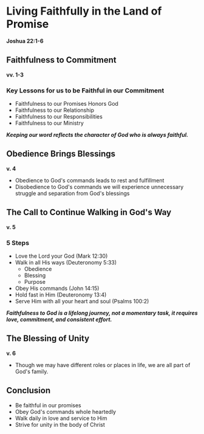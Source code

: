 # Living Faithfully in the Land of Promise
**Joshua 22:1-6**

## Faithfulness to Commitment
**vv. 1-3**
### Key Lessons for us to be Faithful in our Commitment
- Faithfulness to our Promises Honors God
- Faithfulness to our Relationship
- Faithfulness to our Responsibilities
- Faithfulness to our Ministry

***Keeping our word reflects the character of God who is always faithful.***

## Obedience Brings Blessings
**v. 4**
- Obedience to God's commands leads to rest and fulfillment
- Disobedience to God's commands we will experience unnecessary struggle and separation from God's blessings

## The Call to Continue Walking in God's Way
**v. 5**

### 5 Steps
- Love the Lord your God (Mark 12:30)
- Walk in all His ways (Deuteronomy 5:33)
	- Obedience
	- Blessing
	- Purpose
- Obey His commands (John 14:15)
- Hold fast in Him (Deuteronomy 13:4)
- Serve Him with all your heart and soul (Psalms 100:2)

***Faithfulness to God is a lifelong journey, not a momentary task, it requires love, commitment, and consistent effort.***

## The Blessing of Unity
**v. 6**
- Though we may have different roles or places in life, we are all part of God's family.

## Conclusion
- Be faithful in our promises
- Obey God's commands whole heartedly
- Walk daily in love and service to Him
- Strive for unity in the body of Christ